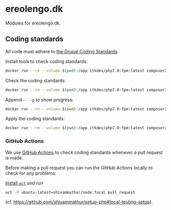 # ereolengo.dk

Modules for ereolengo.dk.

## Coding standards

All code must adhere to [the Drupal Coding
Standards](https://www.drupal.org/docs/develop/standards).

Install tools to check coding standards:

```sh
docker run --rm --volume $(pwd):/app itkdev/php7.0-fpm:latest composer2 install
```

Check the coding standards:

```sh
docker run --rm --volume $(pwd):/app itkdev/php7.0-fpm:latest composer2 coding-standards-check
```

Append `-- -p` to show progress:

```sh
docker run --rm --volume $(pwd):/app itkdev/php7.0-fpm:latest composer2 coding-standards-check -- -p
```

Apply the coding standards:

```sh
docker run --rm --volume $(pwd):/app itkdev/php7.0-fpm:latest composer2 coding-standards-apply
```

### GitHub Actions

We use [GitHub Actions](https://github.com/features/actions) to check coding
standards whenever a pull request is made.

Before making a pull request you can run the GitHub Actions locally to check for
any problems:

[Install `act`](https://github.com/nektos/act#installation) and run

```sh
act -P ubuntu-latest=shivammathur/node:focal pull_request
```

(cf. <https://github.com/shivammathur/setup-php#local-testing-setup>).
